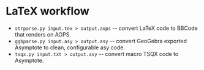 # LaTeX workflow

* `strparse.py input.tex > output.aops` -- convert LaTeX code to BBCode that renders on AOPS.
* `ggbparse.py input.asy > output.asy` -- convert GeoGebra exported Asymptote to clean, configurable asy code.
* `tsqx.py input.txt > output.asy` -- convert macro TSQX code to Asymptote.
